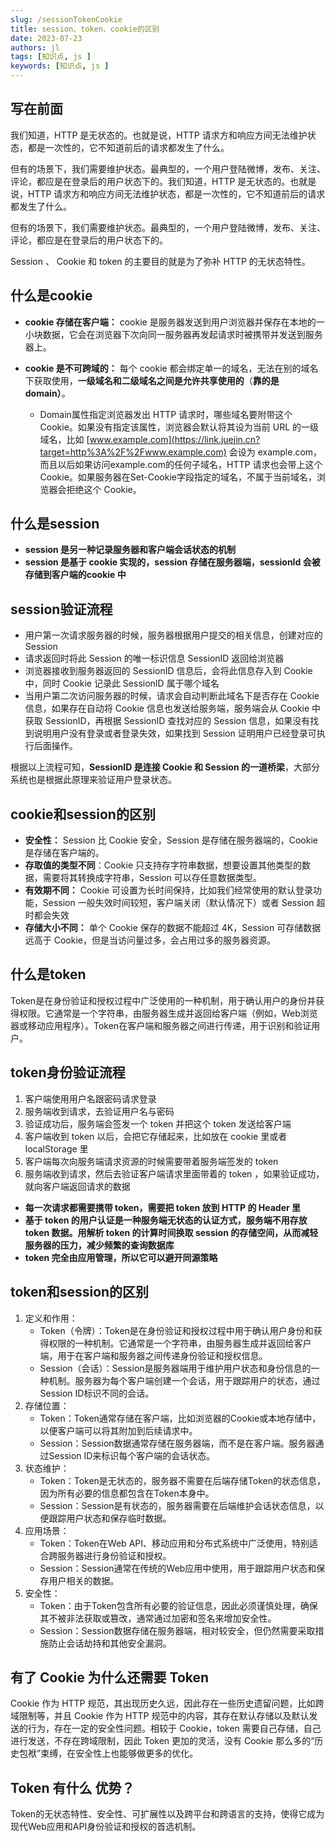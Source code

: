 ```yaml
---
slug: /sessionTokenCookie
title: session、token、cookie的区别
date: 2023-07-23
authors: jl
tags: [知识点, js ]
keywords: [知识点, js ]
---
```


## 写在前面

我们知道，HTTP 是无状态的。也就是说，HTTP 请求方和响应方间无法维护状态，都是一次性的，它不知道前后的请求都发生了什么。

但有的场景下，我们需要维护状态。最典型的，一个用户登陆微博，发布、关注、评论，都应是在登录后的用户状态下的。我们知道，HTTP 是无状态的。也就是说，HTTP 请求方和响应方间无法维护状态，都是一次性的，它不知道前后的请求都发生了什么。

但有的场景下，我们需要维护状态。最典型的，一个用户登陆微博，发布、关注、评论，都应是在登录后的用户状态下的。

Session 、 Cookie 和 token 的主要目的就是为了弥补 HTTP 的无状态特性。



## 什么是cookie

- **cookie 存储在客户端：** cookie 是服务器发送到用户浏览器并保存在本地的一小块数据，它会在浏览器下次向同一服务器再发起请求时被携带并发送到服务器上。

- **cookie 是不可跨域的：** 每个 cookie 都会绑定单一的域名，无法在别的域名下获取使用，**一级域名和二级域名之间是允许共享使用的**（**靠的是 domain）**。
  - Domain属性指定浏览器发出 HTTP 请求时，哪些域名要附带这个 Cookie。如果没有指定该属性，浏览器会默认将其设为当前 URL 的一级域名，比如 [www.example.com](https://link.juejin.cn?target=http%3A%2F%2Fwww.example.com) 会设为 example.com，而且以后如果访问example.com的任何子域名，HTTP 请求也会带上这个 Cookie。如果服务器在Set-Cookie字段指定的域名，不属于当前域名，浏览器会拒绝这个 Cookie。



## 什么是session

- **session 是另一种记录服务器和客户端会话状态的机制**
- **session 是基于 cookie 实现的，session 存储在服务器端，sessionId 会被存储到客户端的cookie 中**



## session验证流程

- 用户第一次请求服务器的时候，服务器根据用户提交的相关信息，创建对应的 Session
- 请求返回时将此 Session 的唯一标识信息 SessionID 返回给浏览器
- 浏览器接收到服务器返回的 SessionID 信息后，会将此信息存入到 Cookie 中，同时 Cookie 记录此 SessionID 属于哪个域名
- 当用户第二次访问服务器的时候，请求会自动判断此域名下是否存在 Cookie 信息，如果存在自动将 Cookie 信息也发送给服务端，服务端会从 Cookie 中获取 SessionID，再根据 SessionID 查找对应的 Session 信息，如果没有找到说明用户没有登录或者登录失效，如果找到 Session 证明用户已经登录可执行后面操作。

根据以上流程可知，**SessionID 是连接 Cookie 和 Session 的一道桥梁**，大部分系统也是根据此原理来验证用户登录状态。



## cookie和session的区别

- **安全性：** Session 比 Cookie 安全，Session 是存储在服务器端的，Cookie 是存储在客户端的。
- **存取值的类型不同**：Cookie 只支持存字符串数据，想要设置其他类型的数据，需要将其转换成字符串，Session 可以存任意数据类型。
- **有效期不同：** Cookie 可设置为长时间保持，比如我们经常使用的默认登录功能，Session 一般失效时间较短，客户端关闭（默认情况下）或者 Session 超时都会失效
- **存储大小不同：** 单个 Cookie 保存的数据不能超过 4K，Session 可存储数据远高于 Cookie，但是当访问量过多，会占用过多的服务器资源。



## 什么是token

Token是在身份验证和授权过程中广泛使用的一种机制，用于确认用户的身份并获得权限。它通常是一个字符串，由服务器生成并返回给客户端（例如，Web浏览器或移动应用程序）。Token在客户端和服务器之间进行传递，用于识别和验证用户。



## token身份验证流程

1. 客户端使用用户名跟密码请求登录
2. 服务端收到请求，去验证用户名与密码
3. 验证成功后，服务端会签发一个 token 并把这个 token 发送给客户端
4. 客户端收到 token 以后，会把它存储起来，比如放在 cookie 里或者 localStorage 里
5. 客户端每次向服务端请求资源的时候需要带着服务端签发的 token
6. 服务端收到请求，然后去验证客户端请求里面带着的 token ，如果验证成功，就向客户端返回请求的数据



- **每一次请求都需要携带 token，需要把 token 放到 HTTP 的 Header 里**
- **基于 token 的用户认证是一种服务端无状态的认证方式，服务端不用存放 token 数据。用解析 token 的计算时间换取 session 的存储空间，从而减轻服务器的压力，减少频繁的查询数据库**
- **token 完全由应用管理，所以它可以避开同源策略**



## token和session的区别

1. 定义和作用：
   - Token（令牌）：Token是在身份验证和授权过程中用于确认用户身份和获得权限的一种机制。它通常是一个字符串，由服务器生成并返回给客户端，用于在客户端和服务器之间传递身份验证和授权信息。
   - Session（会话）：Session是服务器端用于维护用户状态和身份信息的一种机制。服务器为每个客户端创建一个会话，用于跟踪用户的状态，通过Session ID标识不同的会话。
2. 存储位置：
   - Token：Token通常存储在客户端，比如浏览器的Cookie或本地存储中，以便客户端可以将其附加到后续请求中。
   - Session：Session数据通常存储在服务器端，而不是在客户端。服务器通过Session ID来标识每个客户端的会话状态。
3. 状态维护：
   - Token：Token是无状态的，服务器不需要在后端存储Token的状态信息，因为所有必要的信息都包含在Token本身中。
   - Session：Session是有状态的，服务器需要在后端维护会话状态信息，以便跟踪用户状态和保存临时数据。
4. 应用场景：
   - Token：Token在Web API、移动应用和分布式系统中广泛使用，特别适合跨服务器进行身份验证和授权。
   - Session：Session通常在传统的Web应用中使用，用于跟踪用户状态和保存用户相关的数据。
5. 安全性：
   - Token：由于Token包含所有必要的验证信息，因此必须谨慎处理，确保其不被非法获取或篡改，通常通过加密和签名来增加安全性。
   - Session：Session数据存储在服务器端，相对较安全，但仍然需要采取措施防止会话劫持和其他安全漏洞。



## 有了 Cookie 为什么还需要 Token

Cookie 作为 HTTP 规范，其出现历史久远，因此存在一些历史遗留问题，比如跨域限制等，并且 Cookie 作为 HTTP 规范中的内容，其存在默认存储以及默认发送的行为，存在一定的安全性问题。相较于 Cookie，token 需要自己存储，自己进行发送，不存在跨域限制，因此 Token 更加的灵活，没有 Cookie 那么多的“历史包袱”束缚，在安全性上也能够做更多的优化。



## Token 有什么 优势？

Token的无状态特性、安全性、可扩展性以及跨平台和跨语言的支持，使得它成为现代Web应用和API身份验证和授权的首选机制。